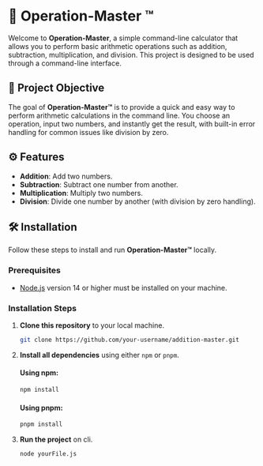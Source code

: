# 🧮 Operation-Master ™️

Welcome to **Operation-Master**, a simple command-line calculator that allows you to perform basic arithmetic operations such as addition, subtraction, multiplication, and division. This project is designed to be used through a command-line interface.

## 🎯 Project Objective

The goal of **Operation-Master™️** is to provide a quick and easy way to perform arithmetic calculations in the command line. You choose an operation, input two numbers, and instantly get the result, with built-in error handling for common issues like division by zero.

## ⚙️ Features

- **Addition**: Add two numbers.
- **Subtraction**: Subtract one number from another.
- **Multiplication**: Multiply two numbers.
- **Division**: Divide one number by another (with division by zero handling).

## 🛠️ Installation

Follow these steps to install and run **Operation-Master™️** locally.

### Prerequisites

- [Node.js](https://nodejs.org/) version 14 or higher must be installed on your machine.

### Installation Steps

1. **Clone this repository** to your local machine.

   ```bash
   git clone https://github.com/your-username/addition-master.git
   ```

2. **Install all dependencies** using either `npm` or `pnpm`.

   #### Using npm:

   ```bash
   npm install
   ```

   #### Using pnpm:

   ```bash
   pnpm install
   ```

3. **Run the project** on cli.
   ```bash
   node yourFile.js
   ```
